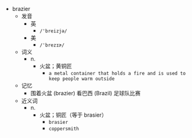 - brazier
  - 发音
    - 英
      - `/'breizjə/`
    - 美
      - `/'brezɪɚ/`
  - 词义
    - n.
      - 火盆；黄铜匠
        - `a metal container that holds a fire and is used to keep people warm outside`
  - 记忆
    - 围着火盆 (brazier) 看巴西 (Brazil) 足球队比赛
  - 近义词
    - n.
      - 火盆；铜匠（等于 brasier）
        - `brasier`
        - `coppersmith`
